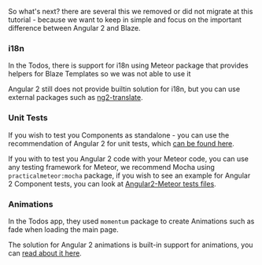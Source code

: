 So what's next? there are several this we removed or did not migrate at this tutorial - because we want to keep in simple and focus on the important difference between Angular 2 and Blaze.

### i18n

In the Todos, there is support for i18n using Meteor package that provides helpers for Blaze Templates so we was not able to use it

Angular 2 still does not provide builtin solution for i18n, but you can use external packages such as [ng2-translate](https://github.com/ocombe/ng2-translate).

### Unit Tests

If you wish to test you Components as standalone - you can use the recommendation of Angular 2 for unit tests, which [can be found here](https://angular.io/docs/ts/latest/guide/testing.html).

If you with to test you Angular 2 code with your Meteor code, you can use any testing framework for Meteor, we recommend Mocha using `practicalmeteor:mocha` package, if you wish to see an example for Angular 2 Component tests, you can look at [Angular2-Meteor tests files](https://github.com/Urigo/angular2-meteor/tree/master/tests/client/unit).

### Animations

In the Todos app, they used `momentum` package to create Animations such as fade when loading the main page.

The solution for Angular 2 animations is built-in support for animations, you can [read about it here](https://angular.io/docs/ts/latest/guide/animations.html).